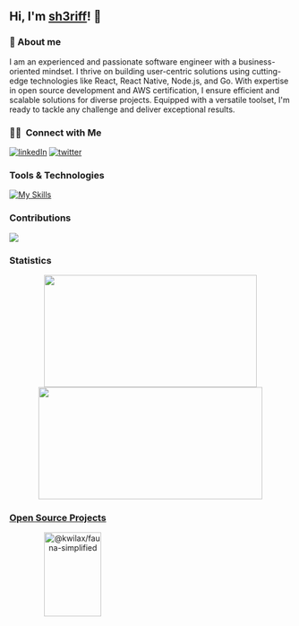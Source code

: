 ## Hi, I'm [sh3riff](https://github.com/sh3riff)! 👋

### 🚀 About me

I am an experienced and passionate software engineer with a business-oriented mindset. I thrive on building user-centric solutions using cutting-edge technologies like React, React Native, Node.js, and Go. With expertise in open source development and AWS certification, I ensure efficient and scalable solutions for diverse projects. Equipped with a versatile toolset, I'm ready to tackle any challenge and deliver exceptional results.

### 🤝🏻 &nbsp;Connect with Me
[![linkedIn](https://skillicons.dev/icons?i=linkedin)](https://www.linkedin.com/in/olowolagba-sheriff/)
[![twitter](https://skillicons.dev/icons?i=twitter)](https://twitter.com/sh3riff_me)

### Tools & Technologies
[![My Skills](https://skillicons.dev/icons?i=js,ts,react,nodejs,express,go,swift,aws,docker,postgres,mysql,mongo)](https://skillicons.dev)

### Contributions
<img src="https://github-readme-activity-graph.vercel.app/graph?username=sh3riff&theme=chartreuse-dark" />


### Statistics
<p align="center">
<img height="200px" width="380px" src="https://github-readme-stats.vercel.app/api?username=sh3riff&show_icons=true&theme=tokyonight" />     
<img height="200px" width="400px" src="https://github-readme-streak-stats.herokuapp.com/?user=sh3riff&show_icons=true&theme=tokyonight" />
<p/>

### [Open Source Projects](https://github.com/orgs/kwilax-HQ/repositories)
<p style="widht: 100%;" align="center">
    <a href="https://github.com/kwilax-HQ/fauna-simplified"><img align="left" width="45%" height="150px" src="https://github-readme-stats.vercel.app/api/pin/?username=kwilax-HQ&repo=fauna-simplified&bg_color=1F222E&title_color=7cebf5&icon_color=2d7de4&theme=react&border_color=7cebf5&border_radius=10&show_icons=true" alt="@kwilax/fauna-simplified"></a>
</p>
